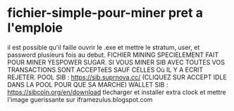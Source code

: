 
# fichier-simple-pour-miner pret a l'emploie

il est possible qu'il faille ouvrir le .exe et mettre le stratum, user, et password plusieurs fois au debut.
FICHIER MINING SPECIELEMENT FAIT POUR MINER YESPOWER SUGAR.
SI VOUS MINER SIB AVEC TOUTES VOS TRANSACTIONS SONT ACCEPTéES SAUF CELLES Où IL Y A ECRIT REJETER.
POOL SIB : https://sib.suprnova.cc/ (CLIQUEZ SUR ACCEPT IDLE DANS LA POOL POUR QUE SA MARCHE)
WALLET SIB : https://sibcoin.org/en/download
tlecharger et installer extra clock et mettre l'image guerissante sur iframezulus.blogspot.com
